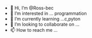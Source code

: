 - 👋 Hi, I’m @Ross-bec
- 👀 I’m interested in ... programmation
- 🌱 I’m currently learning ...c,pyton
- 💞️ I’m looking to collaborate on ...
- 📫 How to reach me ...

<!---
Ross-bec/Ross-bec is a ✨ special ✨ repository because its `README.md` (this file) appears on your GitHub profile.
You can click the Preview link to take a look at your changes.
--->
